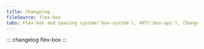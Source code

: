 ```yaml
---
title: Changelog
fileSource: flex-box
tabs: Flex-box and spacing system('box-system'), API('box-api'), Changelog('box-changelog')
---
```


::: changelog flex-box :::
